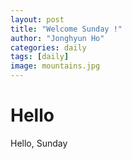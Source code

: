 ```yaml
---
layout: post
title: "Welcome Sunday !"
author: "Jonghyun Ho"
categories: daily
tags: [daily]
image: mountains.jpg
---
```


# Hello

Hello, Sunday
